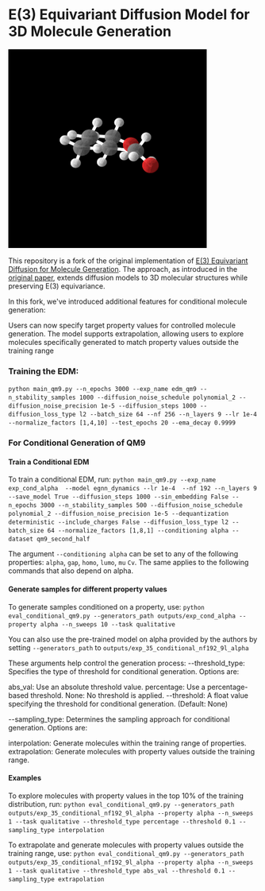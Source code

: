 # E(3) Equivariant Diffusion Model for 3D Molecule Generation

<img src="equivariant_diffusion/gif_mol_gen.gif" width="400">

This repository is a fork of the original implementation of [E(3) Equivariant Diffusion for Molecule Generation](https://github.com/ehoogeboom/e3_diffusion_for_molecules/tree/main). The approach, as introduced in the [original paper](https://arxiv.org/abs/2203.17003), extends diffusion models to 3D molecular structures while preserving E(3) equivariance.

In this fork, we've introduced additional features for conditional molecule generation:

Users can now specify target property values for controlled molecule generation.
The model supports extrapolation, allowing users to explore molecules specifically generated to match property values outside the training range

### Training the EDM:

```python main_qm9.py --n_epochs 3000 --exp_name edm_qm9 --n_stability_samples 1000 --diffusion_noise_schedule polynomial_2 --diffusion_noise_precision 1e-5 --diffusion_steps 1000 --diffusion_loss_type l2 --batch_size 64 --nf 256 --n_layers 9 --lr 1e-4 --normalize_factors [1,4,10] --test_epochs 20 --ema_decay 0.9999```


### For Conditional Generation of QM9

#### Train a Conditional EDM
To train a conditional EDM, run:
```python main_qm9.py --exp_name exp_cond_alpha  --model egnn_dynamics --lr 1e-4  --nf 192 --n_layers 9 --save_model True --diffusion_steps 1000 --sin_embedding False --n_epochs 3000 --n_stability_samples 500 --diffusion_noise_schedule polynomial_2 --diffusion_noise_precision 1e-5 --dequantization deterministic --include_charges False --diffusion_loss_type l2 --batch_size 64 --normalize_factors [1,8,1] --conditioning alpha --dataset qm9_second_half```

The argument `--conditioning alpha` can be set to any of the following properties: `alpha`, `gap`, `homo`, `lumo`, `mu` `Cv`. The same applies to the following commands that also depend on alpha.

#### Generate samples for different property values
To generate samples conditioned on a property, use:
```python eval_conditional_qm9.py --generators_path outputs/exp_cond_alpha --property alpha --n_sweeps 10 --task qualitative```

You can also use the pre-trained model on alpha provided by the authors by setting `--generators_path` to `outputs/exp_35_conditional_nf192_9l_alpha` 

These arguments help control the generation process:
--threshold_type: Specifies the type of threshold for conditional generation. Options are:

abs_val: Use an absolute threshold value.
percentage: Use a percentage-based threshold.
None: No threshold is applied.
--threshold: A float value specifying the threshold for conditional generation. (Default: None)

--sampling_type: Determines the sampling approach for conditional generation. Options are:

interpolation: Generate molecules within the training range of properties.
extrapolation: Generate molecules with property values outside the training range.

#### Examples
To explore molecules with property values in the top 10% of the training distribution, run:
```python eval_conditional_qm9.py --generators_path outputs/exp_35_conditional_nf192_9l_alpha --property alpha --n_sweeps 1 --task qualitative --threshold_type percentage --threshold 0.1 --sampling_type interpolation```

To extrapolate and generate molecules with property values outside the training range, use:
```python eval_conditional_qm9.py --generators_path outputs/exp_35_conditional_nf192_9l_alpha --property alpha --n_sweeps 1 --task qualitative --threshold_type abs_val --threshold 0.1 --sampling_type extrapolation```


